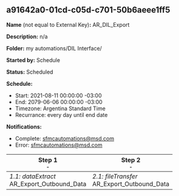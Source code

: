 ## a91642a0-01cd-c05d-c701-50b6aeee1ff5

**Name** (not equal to External Key)**:** AR_DIL_Export

**Description:** n/a

**Folder:** my automations/DIL Interface/

**Started by:** Schedule

**Status:** Scheduled

**Schedule:**

* Start: 2021-08-11 00:00:00 -03:00
* End: 2079-06-06 00:00:00 -03:00
* Timezone: Argentina Standard Time
* Recurrance: every day until end date

**Notifications:**

* Complete: sfmcautomations@msd.com
* Error: sfmcautomations@msd.com

| Step 1<br>_<small>-</small>_ | Step 2<br>_<small>-</small>_ |
| --- | --- |
| _1.1: dataExtract_<br>AR_Export_Outbound_Data | _2.1: fileTransfer_<br>AR_Export_Outbound_Data |

